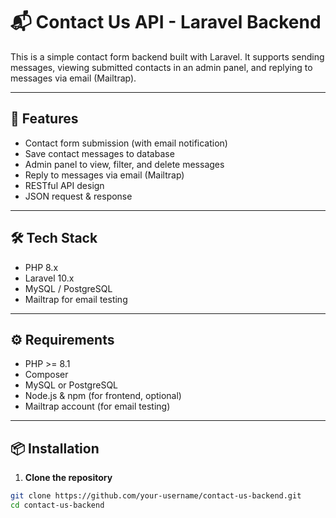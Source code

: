# 📬 Contact Us API - Laravel Backend

This is a simple contact form backend built with Laravel. It supports sending messages, viewing submitted contacts in an admin panel, and replying to messages via email (Mailtrap).

---

## 🚀 Features

- Contact form submission (with email notification)
- Save contact messages to database
- Admin panel to view, filter, and delete messages
- Reply to messages via email (Mailtrap)
- RESTful API design
- JSON request & response

---

## 🛠️ Tech Stack

- PHP 8.x
- Laravel 10.x
- MySQL / PostgreSQL
- Mailtrap for email testing

---

## ⚙️ Requirements

- PHP >= 8.1
- Composer
- MySQL or PostgreSQL
- Node.js & npm (for frontend, optional)
- Mailtrap account (for email testing)

---

## 📦 Installation

1. **Clone the repository**

```bash
git clone https://github.com/your-username/contact-us-backend.git
cd contact-us-backend
